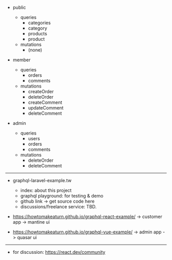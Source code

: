 - public
  - queries
    - categories
    - category
    - products
    - product
  - mutations
    - (none)

- member
  - queries
    - orders
    - comments
  - mutations
    - createOrder
    - deleteOrder
    - createComment
    - updateComment
    - deleteComment

- admin
  - queries
    - users
    - orders
    - comments
  - mutations
    - deleteOrder
    - deleteComment

---

- graphql-laravel-example.tw
  - index: about this project
  - graphql playground: for testing & demo
  - github link -> get source code here
  - discussions/freelance service: TBD.

- https://howtomakeaturn.github.io/graphql-react-example/ -> customer app -> mantine ui
- https://howtomakeaturn.github.io/graphql-vue-example/ -> admin app -> quasar ui

---

- for discussion: https://react.dev/community
